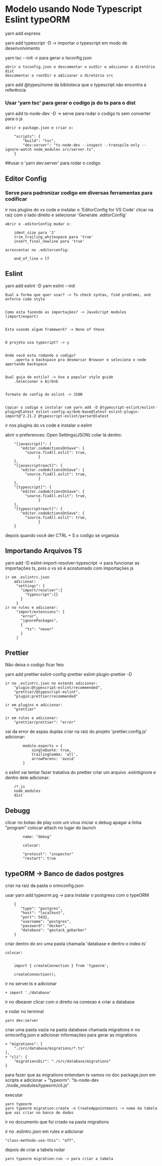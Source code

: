 <h1> Modelo usando Node Typescript Eslint typeORM </h1>

yarn add express


yarn add typescript -D -> importar o typescript em modo de desenvolvimento


yarn tsc --init -> para gerar o tsconfig.json 


	abrir o tsconfig.json e descomentar o outDir e adicionar o diretório dist
	descomentar o rootDir e adicionar o diretório src 


yarn add @types/nome da biblioteca que o typescript não encontra a referência


<h3>Usar 'yarn tsc' para gerar o codigo js do ts para o dist</h3>


yarn add ts-node-dev -D -> serve para rodar o codigo ts sem converter para o js

	abrir o package.json e criar o:

		"scripts": {
			"build": "tsc",
			"dev:server": "ts-node-dev --inspect --transpile-only --ignore-watch node_modules src/server.ts",
		}

##usar o 'yarn dev:server' para rodar o codigo

<h2>Editor Config</h2>
<h3>Serve para padronizar codigo em diversas ferramentas para codificar</h3>
	ir nos plugins do vs code e instalar o 'EditorConfig for VS Code'
	clicar na raiz com o lado direito e selecionar 'Generate .editorConfig'

	abrir o .editorConfig mudar o:

		ident_size para '2'
		trim_trailing_whitespace para 'true'
		insert_final_newline para 'true'

	acrescentar no .editorconfig:

		end_of_line = lf

<h2>Eslint</h2> 

yarn add eslint -D 
yarn eslint --init 

	Qual a forma que quer usar? -> To check syntax, find problems, and enforce code style


	Como esta fazendo as importações? -> JavaScript modules (import/export)


	Esta usando algum framework? -> None of these


	O projeto usa typecript? -> y


	Onde você esta rodando o codigo?
		.aperta o backspace pra desmarcar Browser e seleciona o node apertando backspace


 	Qual guia de estilo? -> Use a popular style guide
		.Selecionar o Airbnb


	formato de config do eslint -> JSON


	Copiar o codigo e instalar com yarn add -D @typescript-eslint/eslint-plugin@latest eslint-config-airbnb-base@latest eslint-plugin-import@^2.21.2 @typescript-eslint/parser@latest


ir nos plugins do vs code e instalar o eslint

abrir o preferences: Open Settings(JSON)
	  colar lá dentro:

		"[javascript]": {
		   "editor.codeActionsOnSave": {
		     "source.fixAll.eslit": true,
                   }
		},
		"[javascriptreact]": {
		   "editor.codeActionsOnSave": {
		     "source.fixAll.eslit": true,
                   }
		},
		"[typescript]": {
		   "editor.codeActionsOnSave": {
		     "source.fixAll.eslit": true,
                   }
		},
		"[typescriptreact]": {
		   "editor.codeActionsOnSave": {
		     "source.fixAll.eslit": true,
                   }
		}

depois quando você der CTRL + S o codigo se organiza 


<h2>Importando Arquivos TS</h2>

yarn add -D eslint-import-resolver-typescript -> para funcionar as importações ts, pois o vs só é acostumado com importações js

	ir em .eslintrc.json
		adicionar:
		 "settings": {
		   "import/resolver":{
		     "typescript":{}
		   }
		 }
	ir no rules e adicionar:
		 "import/extensions": [
		   "error",
		   "ignorePackages",
		   {
		     "ts": "never"
		   }
		 ]
			

<h2>Prettier</h2>

Não deixa o codigo ficar feio

yarn add prettier eslint-config-prettier eslint-plugin-prettier -D

	ir no .eslintrc.json no extends adicionar:
		"plugin:@typescript-eslint/recommended",
		"prettier/@typescript-eslint",
		"plugin:prettier/recommended"
	
	ir em plugins e adicionar:
		"prettier"
	
	ir em rules e adicionar:
		"prettier/prettier": "error"

vai da error de aspas duplas 
	criar na raiz do projeto 'prettier.config.js'
		adicionar:


			module.exports = {
				singleQuote: true,
				trailingComma: 'all',
				arrowParens: 'avoid'
			}


o eslint vai tentar fazer tratativa do prettier
	criar um arquivo .eslintignore e dentro dele adicionar:


		/*.js
		node_modules
		dist


<h2>Debugg</h2>
clicar no botao de play com um virus
	iniciar o debug
			apagar a linha "program"
	colocar attach no lugar do launch


			name: "debug"

			colocar: 

			"protocol": "inspector"
			"restart": true

<h2> typeORM -> Banco de dados postgres</h2>
criar na raiz da pasta o ormconfig.json

usar yarn add typeorm pg -> para instalar o postgress com o typeORM


		{
		   "type": "postgres",
		   "host": "localhost",
		   "port": 5432,
		   "username": "postgres",
		   "password": "docker",
		   "database": "gostack_gobarber"
 		}

criar dentro do src uma pasta chamada 'database e dentro o index.ts'

	colocar:


		import { createConnection } from 'typeorm';
		
		createConnection();

ir no server.ts e adicionar 


	+ import './database'


ir no dbeaver clicar com o direito na conexao e criar a database

e rodar no terminal

		
	yarn dev:server


criar uma pasta vazia na pasta database chamada migrations
ir no ormconfig.json e adicionar informações para gerar as migrations


	+ "migrations": [
		"./src/database/migrations/*.ts"
	],
	+ "cli": {
		"migrationsDir": "./src/database/migrations"
	}

para fazer que as migrations entendam ts vamos no doc package.json em scripts e adicionar
	+ "typeorm": "ts-node-dev ./node_modules/typeorm/cli.js"

executar 


	yarn typeorm
	yarn typeorm migration:create -n CreateAppointments -> nome da tabela que vai criar no banco de dados

ir no documento que foi criado na pasta migrations 

ir no .eslintrc.json em rules e adicionar 


	"class-methods-use-this": "off",

depois de criar a tabela rodar


	yarn typeorm migration:run -> para criar a tabela

